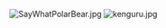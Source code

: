 ![SayWhatPolarBear.jpg](https://bitbucket.org/repo/gGKB4g/images/3641907101-SayWhatPolarBear.jpg)
![kenguru.jpg](http://www.shockmansion.com/wp-content/myimages/2012/04/LIKE-us-on-Facebook-1270.jpg)